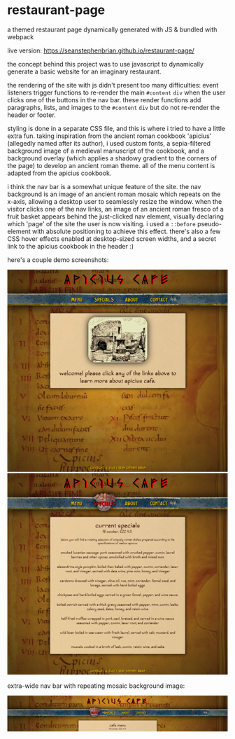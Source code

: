 # restaurant-page
a themed restaurant page dynamically generated with JS & bundled with webpack

live version: https://seanstephenbrian.github.io/restaurant-page/

the concept behind this project was to use javascript to dynamically generate a basic website for an imaginary restaurant.

the rendering of the site with js didn't present too many difficulties: event listeners trigger functions 
to re-render the main <code>#content</code> <code>div</code> when the user clicks one of the buttons in the nav bar. 
these render functions add paragraphs, lists, and images to the <code>#content</code> <code>div</code> but do not re-render the header or footer.

styling is done in a separate CSS file, and this is where i tried to have a little extra fun. 
taking inspiration from the ancient roman cookbook 'apicius' (allegedly named after its author), i used custom fonts, 
a sepia-filtered background image of a medieval manuscript of the cookbook, and a background overlay 
(which applies a shadowy gradient to the corners of the page) to develop an ancient roman theme. 
all of the menu content is adapted from the apicius cookbook.

i think the nav bar is a somewhat unique feature of the site. the nav background is an image of an ancient roman
mosaic which repeats on the x-axis, allowing a desktop user to seamlessly resize the window. when the visitor clicks one
of the nav links, an image of an ancient roman fresco of a fruit basket appears behind the just-clicked nav element,
visually declaring which 'page' of the site the user is now visiting. i used a <code>::before</code> pseudo-element with
absolute positioning to achieve this effect. there's also a few CSS hover effects enabled at desktop-sized screen widths,
and a secret link to the apicius cookbook in the header :)

here's a couple demo screenshots:

<img src="https://raw.githubusercontent.com/seanstephenbrian/restaurant-page/main/src/img/screenshot-1.jpg" alt="screenshot of the welcome page">

<img src="https://raw.githubusercontent.com/seanstephenbrian/restaurant-page/main/src/img/screenshot-2.jpg" alt="screenshot of the specials page">

extra-wide nav bar with repeating mosaic background image:

<img src="https://raw.githubusercontent.com/seanstephenbrian/restaurant-page/main/src/img/screenshot-3.jpg" alt="screenshot of extra-wide nav bar showing x-repeat">